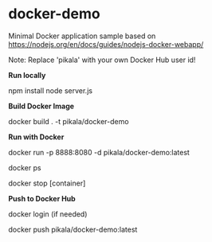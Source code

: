 # docker-demo
Minimal Docker application sample based on https://nodejs.org/en/docs/guides/nodejs-docker-webapp/


Note: Replace 'pikala' with your own Docker Hub user id! 

**Run locally**

npm install
node server.js 


**Build Docker Image**

docker build . -t pikala/docker-demo
	

**Run with Docker**

docker run -p 8888:8080 -d pikala/docker-demo:latest

docker ps 

docker stop [container]
		

**Push to Docker Hub** 

docker login (if needed)

docker push pikala/docker-demo:latest


